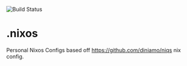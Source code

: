 ![Build Status](https://ci.litelot.us/api/badges/23/status.svg)

# .nixos

Personal Nixos Configs based off https://github.com/diniamo/niqs nix config.
